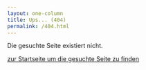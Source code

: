 ```yaml
---
layout: one-column
title: Ups... (404)
permalink: /404.html
---
```

Die gesuchte Seite existiert nicht.

<a href="/" class="button"><i class="fi-arrow-right"></i> zur Startseite um die gesuchte Seite zu finden</a>
